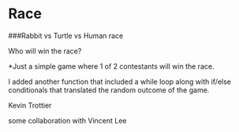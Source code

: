 Race
====

###Rabbit vs Turtle vs Human race

Who will win the race?

*Just a simple game where 1 of 2 contestants will win the race.

I added another function that included a while loop along with if/else conditionals that translated the random outcome of the game.

Kevin Trottier

some collaboration with Vincent Lee